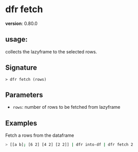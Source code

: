 # dfr fetch

**version**: 0.80.0

## **usage**:

collects the lazyframe to the selected rows.

## Signature

`> dfr fetch (rows)`

## Parameters

- `rows`: number of rows to be fetched from lazyframe

## Examples

Fetch a rows from the dataframe

```bash
> [[a b]; [6 2] [4 2] [2 2]] | dfr into-df | dfr fetch 2
```
